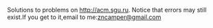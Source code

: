 Solutions to problems on http://acm.sgu.ru.
Notice that errors may still exist.If you get to it,email to me:zncamper@gmail.com
